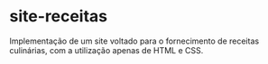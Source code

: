# site-receitas
Implementação de um site voltado para o fornecimento de receitas culinárias, com a
utilização apenas de HTML e CSS.
